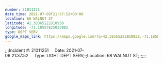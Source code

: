 ```yaml
---
number: 21011251
date_time: 2021-07-09T21:37:52+00:00
location: 68 WALNUT ST
latitude: 42.38365222810938
longitude: -71.18587825036882
type: DEPT SERV
google_maps_link: https://maps.google.com/?q=42.38365222810938,-71.18587825036882
---
```


;;;Incident #: 21011251     Date: 2021‐07‐09 21:37:52     Type: LIGHT DEPT SERV;;;Location: 68 WALNUT ST;;;;;;
